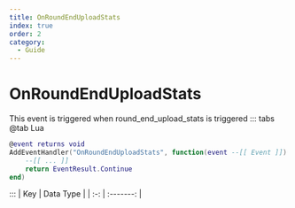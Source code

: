 ```yaml
---
title: OnRoundEndUploadStats
index: true
order: 2
category:
  - Guide
---
```


# OnRoundEndUploadStats
This event is triggered when round_end_upload_stats is triggered
::: tabs
@tab Lua
```lua
@event returns void
AddEventHandler("OnRoundEndUploadStats", function(event --[[ Event ]])
    --[[ ... ]]
    return EventResult.Continue
end)
```

:::
| Key | Data Type |
| :-: | :-------: |
